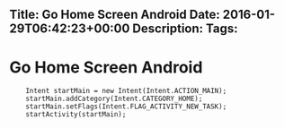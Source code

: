 Title: Go Home Screen Android
Date: 2016-01-29T06:42:23+00:00
Description: 
Tags: 
---
# Go Home Screen Android

```
	Intent startMain = new Intent(Intent.ACTION_MAIN);
    startMain.addCategory(Intent.CATEGORY_HOME);
    startMain.setFlags(Intent.FLAG_ACTIVITY_NEW_TASK);
    startActivity(startMain);

```